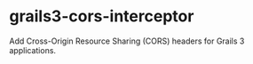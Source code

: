 # grails3-cors-interceptor
Add Cross-Origin Resource Sharing (CORS) headers for Grails 3 applications.

